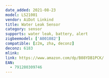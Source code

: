 ```yaml
---
date_added: 2021-08-23
model: LS21001
vendor: AiDot Linkind
title: Water Leak Sensor
category: sensor
supports: water leak, battery, alert
zigbeemodel: ['A001082']
compatible: [z2m, zha, deconz]
deconz: 6183
mlink: 
link: https://www.amazon.com/dp/B08YDB1PCK/
EAN:
  - 791280309746
---
```

